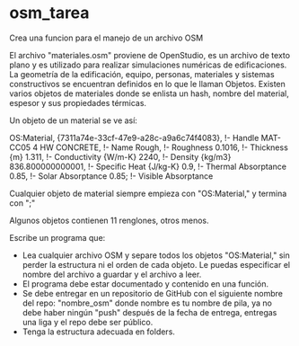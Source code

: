 # osm_tarea
Crea una funcion para el manejo de un archivo OSM



El archivo "materiales.osm" proviene de OpenStudio, es un archivo de texto plano y es utilizado para realizar simulaciones numéricas de edificaciones. La geometría de la edificación, equipo, personas, materiales y sistemas constructivos se encuentran definidos en lo que le llaman Objetos. Existen varios objetos de materiales donde se enlista un hash, nombre del material, espesor y sus propiedades térmicas.

Un objeto de un material se ve así:

OS:Material,
  {7311a74e-33cf-47e9-a28c-a9a6c74f4083}, !- Handle
  MAT-CC05 4 HW CONCRETE,                 !- Name
  Rough,                                  !- Roughness
  0.1016,                                 !- Thickness {m}
  1.311,                                  !- Conductivity {W/m-K}
  2240,                                   !- Density {kg/m3}
  836.800000000001,                       !- Specific Heat {J/kg-K}
  0.9,                                    !- Thermal Absorptance
  0.85,                                   !- Solar Absorptance
  0.85;                                   !- Visible Absorptance


Cualquier objeto de material siempre empieza con "OS:Material,"
y termina con ";"

Algunos objetos contienen 11 renglones, otros menos.

Escribe un programa que:

* Lea cualquier archivo OSM y separe todos los objetos "OS:Material," sin perder la estructura ni el orden de cada objeto.
Le puedas especificar el nombre del archivo a guardar y el archivo a leer.
* El programa debe estar documentado y contenido en una función.
* Se debe entregar en un repositorio de GitHub con el siguiente nombre del repo: "nombre_osm" donde nombre es tu nombre de pila, ya no debe haber ningún "push" después de la fecha de entrega, entregas una liga y el repo debe ser público.
* Tenga la estructura adecuada en folders.


